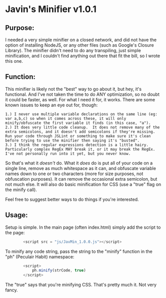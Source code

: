 # Javin's Minifier v1.0.1
## Purpose: 
I needed a very simple minifier on a closed network, and did not have the option of installing NodeJS, or any other files (such as Google's Closure Library).  The minifier didn't need to do any transpiling, just simple minification, and I couldn't find anything out there that fit the bill, so I wrote this one.

## Function: 
This minifier is likely not the "best" way to go about it, but hey, it's functional.  And I've not taken the time to do ANY optimization, so no doubt it could be faster, as well.  For what I need it for, it works.  There are some known issues to keep an eye out for, though: 

    1.) I never use multiple variable declarations on the same line (eg: var a,b,c) so when it comes across these, it will only minify/obfuscate the first variable it finds (in this case, "a").  
    2.) It does very little code cleanup.  It does not remove many of the extra semicolons, and it doesn't add semicolons if they're missing.  Run your code through JSLint or something to make sure it's clean before trying to use the minifier then saying it's "busted".  
    3.) I think the regular expressions detection is a little hairy.  Particularly complex RegEx MAY break it, or it may break the RegEx.  I've not personally run into it yet, but you never know. 
    
So that's what it *doesn't* do.  What it *does* do is put all of your code on a single line, remove as much whitespace as it can, and obfuscate variable names down to one or two characters (more for size purposes, not obfuscation purposes).  It can remove the occasional extra semicolon, but not much else.  It will also do basic minification for CSS (use a "true" flag on the minify call).

Feel free to suggest better ways to do things if you're interested.

## Usage: 
Setup is simple.  In the main page (often index.html) simply add the script to the page:

```javascript
        <script src = "js/JavMin_1.0.0.js"></script>
```
    
To minify any code string, pass the string to the "minify" function in the "ph" (Peculair Habit) namespace:  

```javascript
        <script>
            ph.minify(strCode, true)
        </script>
```
The "true" says that you're minifying CSS.
That's pretty much it.  Not very fancy.
